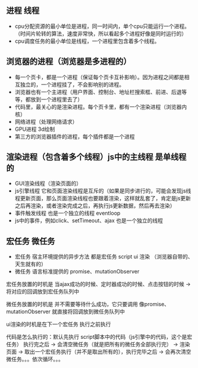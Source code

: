 ## 进程 线程
- cpu分配资源的最小单位是进程，同一时间内，单个cpu只能运行一个进程。（时间片轮转的算法，速度非常快，所以看起多个进程好像是同时运行的）
- cpu调度任务的最小单位是线程，一个进程里包含着多个线程。

## 浏览器的进程（浏览器是多进程的）
- 每一个页卡，都是一个进程（保证每个页卡互补影响）。因为进程之间都是相互独立的，一个进程挂了，不会影响别的进程。
- 浏览器也有一个主进程（用户界面、控制台、地址栏搜索框、前进、后退等等，都放到一个进程里去了）
- 代码里，最关心的是渲染进程。每个页卡里，都有一个渲染进程（浏览器内核）
- 网络进程（处理网络请求）
- GPU进程 3d绘制
- 第三方的浏览器插件的进程，每个插件都是一个进程

## 渲染进程（包含着多个线程）js中的主线程 是单线程的
- GUI渲染线程（渲染页面的）
- js引擎线程 它和页面渲染线程是互斥的（如果是同步进行的，可能会发现js线程更新页面，那么页面渲染线程也要跟着渲染，这样就乱套了，肯定是js更新之后再渲染，或者渲染完成之后，再执行js更新数据，然后再去渲染）
- 事件触发线程 也是一个独立的线程 eventloop
- js中的事件，例如click、setTimeout、ajax 也是一个独立的线程

## 宏任务 微任务
- 宏任务 宿主环境提供的异步方法 都是宏任务 script ui 渲染 （浏览器自带的、天生就有的）
- 微任务 语言标准提供的 promise、mutationObserver

宏任务放置的时机是 当ajax成功的时候、定时器成功的时候、点击按钮的时候 -> 将对应的回调放到宏任务队列中

微任务放置的时机是 并不需要等待什么成功，它只要调用 像promise、mutationObserver 就直接将回调放到微任务队列中

ui渲染的时机是在下一个宏任务 执行之前执行

代码是怎么执行的：默认先执行 script脚本中的代码（js引擎中的代码，这个是宏任务） 执行完之后 -> 会清空微任务（就是把所有的微任务全部执行完） -> 渲染页面 -> 取出一个宏任务执行（并不是取出所有的），执行完毕之后 -> 会再次清空微任务。。。依次循环。。。
